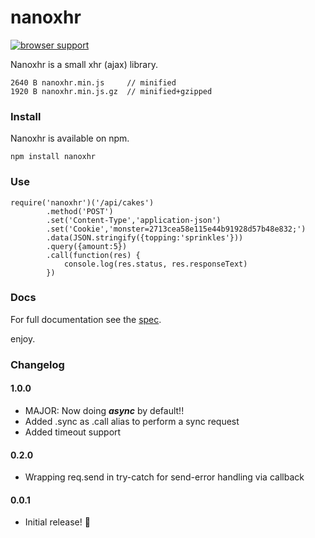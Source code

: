 # nanoxhr

[![browser support](https://ci.testling.com/asbjornenge/nanoxhr.png)
](https://ci.testling.com/asbjornenge/nanoxhr)

Nanoxhr is a small xhr (ajax) library.

    2640 B nanoxhr.min.js     // minified
    1920 B nanoxhr.min.js.gz  // minified+gzipped

### Install

Nanoxhr is available on npm.

	npm install nanoxhr

### Use

    require('nanoxhr')('/api/cakes')
            .method('POST')
            .set('Content-Type','application-json')
            .set('Cookie','monster=2713cea58e115e44b91928d57b48e832;')
            .data(JSON.stringify({topping:'sprinkles'}))
            .query({amount:5})
            .call(function(res) {
          	    console.log(res.status, res.responseText)
            })

### Docs

For full documentation see the [spec](https://github.com/asbjornenge/nanoxhr/blob/master/test/spec.js).  

enjoy.

### Changelog

#### 1.0.0

* MAJOR: Now doing ***async*** by default!!
* Added .sync as .call alias to perform a sync request
* Added timeout support

#### 0.2.0

* Wrapping req.send in try-catch for send-error handling via callback

#### 0.0.1

* Initial release! :tada:
